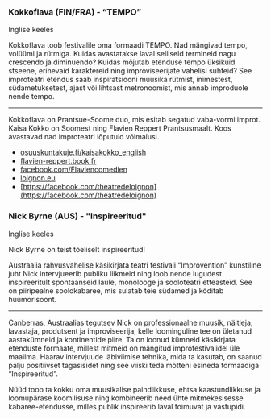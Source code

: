### Kokkoflava (FIN/FRA) - “TEMPO”
 
Inglise keeles

Kokkoflava toob festivalile oma formaadi TEMPO. Nad mängivad tempo,
volüümi ja rütmiga. Kuidas avastatakse laval selliseid termineid nagu
crescendo ja diminuendo? Kuidas mõjutab etenduse tempo üksikuid stseene,
erinevaid karaktereid ning improviseerijate vahelisi suhteid? See
improteatri etendus saab inspiratsiooni muusika rütmist, inimestest,
südametuksetest, ajast või lihtsast metronoomist, mis annab improduole
nende tempo. 

---

Kokkoflava on Prantsue-Soome duo, mis esitab segatud vaba-vormi improt.
Kaisa Kokko on Soomest ning Flavien Reppert Prantsusmaalt. Koos avastavad
nad improteatri lõputuid võimalusi.

- [osuuskuntakuje.fi/kaisakokko_english](http://www.osuuskuntakuje.fi/kaisakokko_english)
- [flavien-reppert.book.fr](https://flavien-reppert.book.fr)
- [facebook.com/Flaviencomedien](https://facebook.com/Flaviencomedien/)
- [loignon.eu](https://loignon.eu)
- [https://facebook.com/theatredeloignon](https://facebook.com/theatredeloignon)

### Nick Byrne (AUS) - "Inspireeritud"
 
Inglise keeles

Nick Byrne on teist tõeliselt inspireeritud!

Austraalia rahvusvahelise käsikirjata teatri festivali “Improvention” kunstiline
juht Nick intervjueerib publiku liikmeid ning loob nende lugudest inspireeritult
spontaanseid laule, monolooge ja sooloteatri etteasteid. See on piiripealne soolokabaree,
mis sulatab teie südamed ja kõditab huumorisoont. 

---

Canberras, Austraalias tegutsev Nick on professionaalne muusik, näitleja, lavastaja, produtsent
ja improviseerija, kelle loominguline tee on ületanud aastakümneid ja kontinentide piire.
Ta on loonud kümneid käsikirjata etenduste formaate, millest mitmeid on mängitud
improfestivalidel üle maailma. Haarav intervjuude läbiviimise tehnika, mida ta kasutab,
on saanud palju positiivset tagasisidet ning see viiski teda
mõtteni esineda formaadiga “Inspireeritud”. 

Nüüd toob ta kokku oma muusikalise paindlikkuse, ehtsa kaastundlikkuse ja
loomupärase koomilisuse ning kombineerib need ühte mitmekesisesse kabaree-etendusse,
milles publik inspireerib laval toimuvat ja vastupidi. 
